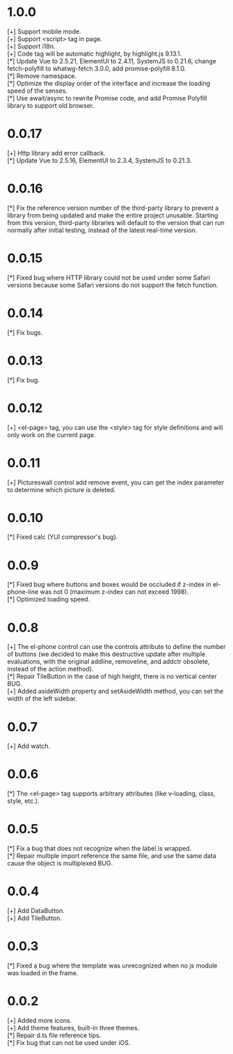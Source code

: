 # 1.0.0
[+] Support mobile mode.  
[+] Support &lt;script&gt; tag in page.  
[+] Support i18n.  
[+] Code tag will be automatic highlight, by highlight.js 9.13.1.  
[\*] Update Vue to 2.5.21, ElementUI to 2.4.11, SystemJS to 0.21.6, change fetch-polyfill to whatwg-fetch 3.0.0, add promise-polyfill 8.1.0.  
[\*] Remove namespace.  
[\*] Optimize the display order of the interface and increase the loading speed of the senses.  
[\*] Use await/async to rewrite Promise code, and add Promise Polyfill library to support old browser.

# 0.0.17
[+] Http library add error callback.  
[\*] Update Vue to 2.5.16, ElementUI to 2.3.4, SystemJS to 0.21.3.

# 0.0.16
[\*] Fix the reference version number of the third-party library to prevent a library from being updated and make the entire project unusable. Starting from this version, third-party libraries will default to the version that can run normally after initial testing, instead of the latest real-time version.

# 0.0.15
[\*] Fixed bug where HTTP library could not be used under some Safari versions because some Safari versions do not support the fetch function.

# 0.0.14
[\*] Fix bugs.

# 0.0.13
[\*] Fix bug.

# 0.0.12
[+] &lt;el-page&gt; tag, you can use the &lt;style&gt; tag for style definitions and will only work on the current page.

# 0.0.11
[+] Pictureswall control add remove event, you can get the index parameter to determine which picture is deleted.

# 0.0.10
[\*] Fixed calc (YUI compressor's bug).

# 0.0.9
[\*] Fixed bug where buttons and boxes would be occluded if z-index in el-phone-line was not 0 (maximum z-index can not exceed 1998).  
[\*] Optimized loading speed.

# 0.0.8
[+] The el-phone control can use the controls attribute to define the number of buttons (we decided to make this destructive update after multiple evaluations, with the original addline, removeline, and addctr obsolete, instead of the action method).  
[\*] Repair TileButton in the case of high height, there is no vertical center BUG.  
[+] Added asideWidth property and setAsideWidth method, you can set the width of the left sidebar.

# 0.0.7
[+] Add watch.

# 0.0.6
[\*] The &lt;el-page&gt; tag supports arbitrary attributes (like v-loading, class, style, etc.).

# 0.0.5
[\*] Fix a bug that does not recognize when the label is wrapped.  
[\*] Repair multiple import reference the same file, and use the same data cause the object is multiplexed BUG.

# 0.0.4
[+] Add DataButton.  
[+] Add TileButton.

# 0.0.3
[\*] Fixed a bug where the template was unrecognized when no js module was loaded in the frame.

# 0.0.2
[+] Added more icons.  
[+] Add theme features, built-in three themes.  
[\*] Repair d.ts file reference tips.  
[\*] Fix bug that can not be used under iOS.